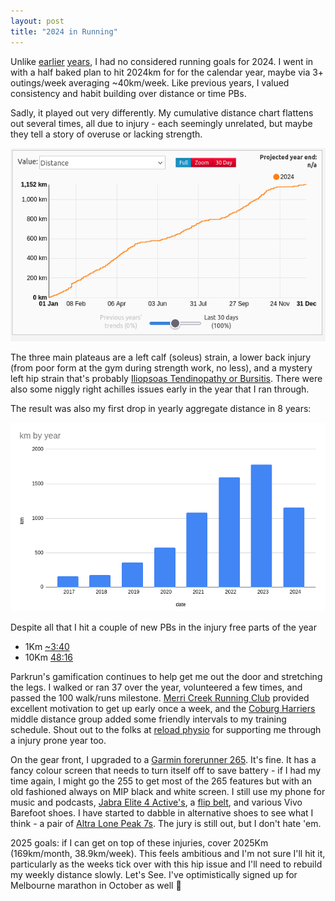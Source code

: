 ```yaml
---
layout: post
title: "2024 in Running"
---
```


Unlike [earlier](https://yob.id.au/2022/01/01/2021-in-running.html)
[years](https://yob.id.au/2023/01/04/2022-in-running.html), I had no
considered running goals for 2024. I went in with a half baked plan to hit
2024km for for the calendar year, maybe via 3+ outings/week averaging
~40km/week. Like previous years, I valued consistency and habit building over
distance or time PBs.

Sadly, it played out very differently. My cumulative distance chart flattens out
several times, all due to injury - each seemingly unrelated, but maybe they
tell a story of overuse or lacking strength.

![veloviewer-2024](/images/running-2024.png)

The three main plateaus are a left calf (soleus) strain, a lower back injury
(from poor form at the gym during strength work, no less), and a mystery left
hip strain that's probably [Iliopsoas Tendinopathy or Bursitis](https://www.physio-pedia.com/Iliopsoas_Tendinopathy).
There were also some niggly right achilles issues early in the year that I ran
through.

The result was also my first drop in yearly aggregate distance in 8 years:

![years-distance](/images/yearly-distance-2017-2024.png)

Despite all that I hit a couple of new PBs in the injury free parts of the year

* 1Km [~3:40](https://www.strava.com/activities/10765026655)
* 10Km [48:16](https://www.strava.com/activities/11024297235)

Parkrun's gamification continues to help get me out the door and stretching the legs. I walked or ran 37 over the
year, volunteered a few times, and passed the 100 walk/runs milestone. [Merri
Creek Running Club](https://merricreekrunning.club/) provided excellent
motivation to get up early once a week, and the [Coburg
Harriers](https://www.coburgharriers.org.au/) middle distance group added some
friendly intervals to my training schedule. Shout out to the folks at [reload
physio](https://reload.physio/) for supporting me through a injury prone year
too.

On the gear front, I upgraded to a [Garmin forerunner
265](https://www.garmin.com/en-AU/p/886785). It's fine. It has a fancy colour
screen that needs to turn itself off to save battery - if I had my time again,
I might go the 255 to get most of the 265 features but with an old
fashioned always on MIP black and white screen. I still use my phone for music
and podcasts, [Jabra Elite 4 Active's](https://www.jabra.com.au/bluetooth-headsets/jabra-elite-4-active), a
[flip belt](https://flipbeltaustralia.com/product/flipbelt/), and various Vivo
Barefoot shoes. I have started to dabble in alternative shoes to see what I
think - a pair of [Altra Lone Peak
7s](https://leave-the-road-and.run/altra-lone-peak-7-review-after-600km/). The
jury is still out, but I don't hate 'em. 

2025 goals: if I can get on top of these injuries, cover 2025Km (169km/month,
38.9km/week). This feels ambitious and I'm not sure I'll hit it, particularly
as the weeks tick over with this hip issue and I'll need to rebuild my weekly
distance slowly. Let's See. I've optimistically signed up for Melbourne
marathon in October as well 😬
